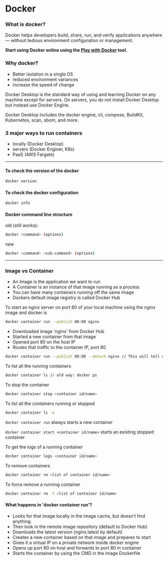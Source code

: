 # Docker

### What is docker?

Docker helps developers build, share, run, and verify applications anywhere — without tedious environment configuration or management.

**Start using Docker online using the [Play with Docker](https://labs.play-with-docker.com/) tool.**

### Why docker?

- Better isolation in a single OS
- reduced environment variances
- increase the speed of change

Docker Desktop is the standard way of using and learning Docker on any machine except for servers. On servers, you do not install Docker Desktop but instead use Docker Engine.

Docker Desktop includes the docker engine, cli, compose, BuildKit, Kubernetes, scan, sbom, and more.

### 3 major ways to run containers

- locally (Docker Desktop)
- servers (Docker Enginer, K8s)
- PaaS (AWS Fargate)

---

#### To check the version of the docker

```sh
docker version
```

#### To check the docker configuration

```sh
docker info
```

#### Docker command line structure

old (still works): 

```sh
docker <command> (options)
```

new 

```sh
docker <command> <sub-command> (options)
```

---

### Image vs Container

- An Image is the application we want to run
- A Container is an instance of that image running as a process
- You can have many containers running off the same image
- Dockers default image registry is called Docker Hub

To start an nginx server on port 80 of your local machine using the nginx image and docker is

```sh
docker container run --publish 80:80 nginx
```

- Downloaded image 'nginx' from Docker Hub
- Started a new container from that image
- Opened port 80 on the host IP
- Routes that traffic to the container IP, port 80

```sh
docker container run --publish 80:80 --detach nginx // This will tell docker to run this in the background and free the terminal for other activities
```

To list all the running containers

```sh
docker container ls // old way: docker ps
```

To stop the container

```sh
docker container stop <container id/name>
```

To list all the containers running or stopped

```sh
docker container ls -a
```

`docker container run` always starts a new container

`docker container start <container id/name>` starts an existing stopped container

To get the logs of a running container

```sh
docker container logs <container id/name>
```

To remove containers

```sh
docker container rm <list of container id/name>
```

To force remove a running container

```sh
docker container rm -f <list of container id/name>
```

#### What happens in 'docker container run'?

- Looks for that image locally in the image cache, but doesn't find anything.
- Then look in the remote image repository (default to Docker Hub)
- Downloads the latest version (nginx:latest by default)
- Creates a new container based on that image and prepares to start
- Gives it a virtual IP on a private network inside docker engine
- Opens up port 80 on host and forwards to port 80 in container
- Starts the container by using the CMD in the image Dockerfile

